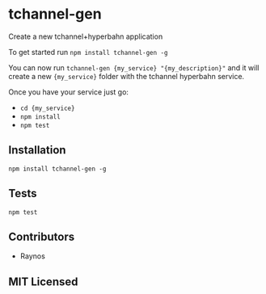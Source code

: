 # tchannel-gen

<!--
    [![build status][build-png]][build]
    [![Coverage Status][cover-png]][cover]
    [![Davis Dependency status][dep-png]][dep]
-->

<!-- [![NPM][npm-png]][npm] -->

Create a new tchannel+hyperbahn application

To get started run `npm install tchannel-gen -g`

You can now run `tchannel-gen {my_service} "{my_description}"`
and it will create a new `{my_service}` folder with the
tchannel hyperbahn service.

Once you have your service just go:

 - `cd {my_service}`
 - `npm install`
 - `npm test`

## Installation

`npm install tchannel-gen -g`

## Tests

`npm test`

## Contributors

 - Raynos

## MIT Licensed

  [build-png]: https://secure.travis-ci.org/Raynos/tchannel-gen.png
  [build]: https://travis-ci.org/Raynos/tchannel-gen
  [cover-png]: https://coveralls.io/repos/Raynos/tchannel-gen/badge.png
  [cover]: https://coveralls.io/r/Raynos/tchannel-gen
  [dep-png]: https://david-dm.org/Raynos/tchannel-gen.png
  [dep]: https://david-dm.org/Raynos/tchannel-gen
  [npm-png]: https://nodei.co/npm/tchannel-gen.png?stars&downloads
  [npm]: https://nodei.co/npm/tchannel-gen
